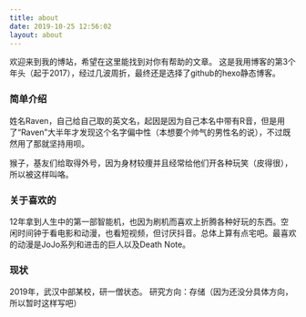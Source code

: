 ```yaml
---
title: about
date: 2019-10-25 12:56:02
layout: about
---
```


欢迎来到我的博站，希望在这里能找到对你有帮助的文章。
这是我用博客的第3个年头（起于2017），经过几波周折，最终还是选择了github的hexo静态博客。

### 简单介绍
姓名Raven，自己给自己取的英文名，起因是因为自己本名中带有R音，但是用了“Raven”大半年才发现这个名字偏中性（本想要个帅气的男性名的说），不过既然用了那就坚持用呗。

猴子，基友们给取得外号，因为身材较痩并且经常给他们开各种玩笑（皮得很），所以被这样叫咯。

### 关于喜欢的
12年拿到人生中的第一部智能机，也因为刷机而喜欢上折腾各种好玩的东西。空闲时间钟于看电影和动漫，也看短视频，但讨厌抖音。总体上算有点宅吧。最喜欢的动漫是JoJo系列和进击的巨人以及Death Note。


### 现状
2019年，武汉中部某校，研一僧状态。
研究方向：存储（因为还没分具体方向，所以暂时这样写吧）